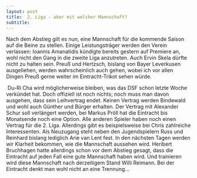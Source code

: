 ```yaml
---
layout: post
title:  2. Liga - aber mit welcher Mannschaft?
subtitle:  
---
```


Nach dem Abstieg gilt es nun, eine Mannschaft für die kommende Saison auf die Beine zu stellen. Einige Leistungsträger werden den Verein verlassen: Ioannis Amanatidis kündigte bereits gestern auf Premiere an, wohl nicht den Gang in die zweite Liga anzutreten. Auch Ervin Skela dürfte nicht zu halten sein. Preuß und Hertzsch, bislang von Bayer Leverkusen ausgeliehen, werden wahrscheinlich auch gehen, wobei ich vor allen Dingen Preuß gerne weiter im Eintracht-Trikot sehen würde.

 Du-Ri Cha wird möglicherweise bleiben, was das DSF schon letzte Woche verkündet hat. Doch offiziell ist noch nichts; noch muss man davon ausgehen, dass sein Leihvertrag endet. Keinen Vertrag werden Bindewald und wohl auch Günther und Bürger erhalten. Der Vertrag mit Alexander Schur soll verlängert werden, bei Markus Pröll hat die Eintracht bis Monatsende noch eine Option. Alle anderen Spieler haben noch einen Vertrag für die 2. Liga. Allerdings gibt es beispielsweise bei Chris zahlreiche Interessenten. Als Neuzugang steht neben den Jugendspielern Russ und Reinhard bislang lediglich Arie van Lent fest. In den nächsten Tagen werden wir Klarheit bekommen, wie die Mannschaft aussehen wird. Heribert Bruchhagen hatte allerdings schon vor dem Abstieg gesagt, dass die Eintracht auf jeden Fall eine gute Mannschaft haben wird. Und trainieren wird diese Mannschaft nach derzeitigem Stand Willi Reimann. Bei der Eintracht denkt man wohl nicht an eine Trennung...
